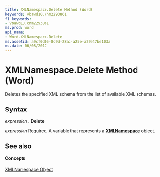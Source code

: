 ```yaml
---
title: XMLNamespace.Delete Method (Word)
keywords: vbawd10.chm2293861
f1_keywords:
- vbawd10.chm2293861
ms.prod: word
api_name:
- Word.XMLNamespace.Delete
ms.assetid: a9cf0d05-8c9d-28ac-a25e-a29e47be103a
ms.date: 06/08/2017
---
```



# XMLNamespace.Delete Method (Word)

Deletes the specified XML schema from the list of available XML schemas.


## Syntax

 _expression_ . **Delete**

 _expression_ Required. A variable that represents a **[XMLNamespace](xmlnamespace-object-word.md)** object.


## See also


#### Concepts


[XMLNamespace Object](xmlnamespace-object-word.md)

